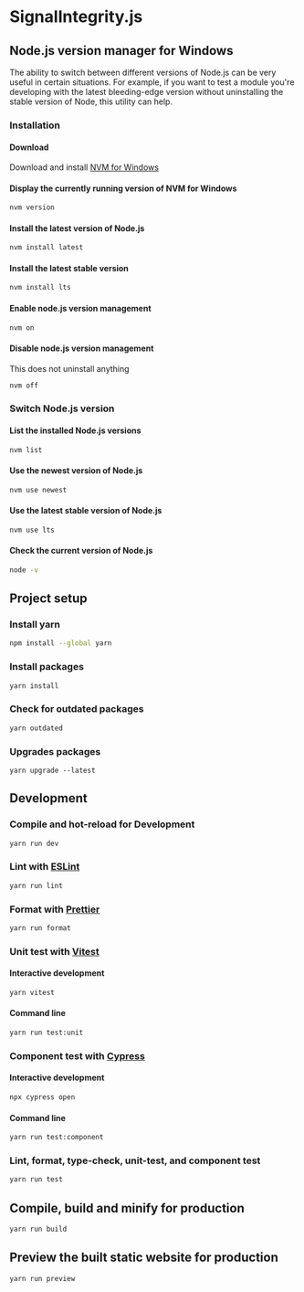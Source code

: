 # SignalIntegrity.js

## Node.js version manager for Windows

The ability to switch between different versions of Node.js can be very useful in certain situations. For example, if you want to test a module you're developing with the latest bleeding-edge version without uninstalling the stable version of Node, this utility can help.

### Installation

#### Download

Download and install [NVM for Windows](https://github.com/coreybutler/nvm-windows/releases)

#### Display the currently running version of NVM for Windows

```sh
nvm version
```

#### Install the latest version of Node.js

```sh
nvm install latest
```

#### Install the latest stable version

```sh
nvm install lts
```

#### Enable node.js version management

```sh
nvm on
```

#### Disable node.js version management

This does not uninstall anything

```sh
nvm off
```

### Switch Node.js version

#### List the installed Node.js versions

```sh
nvm list
```

#### Use the newest version of Node.js

```sh
nvm use newest
```

#### Use the latest stable version of Node.js

```sh
nvm use lts
```

#### Check the current version of Node.js

```sh
node -v
```

## Project setup

### Install yarn

```sh
npm install --global yarn
```

### Install packages

```sh
yarn install
```

### Check for outdated packages

```sh
yarn outdated
```

### Upgrades packages

```
yarn upgrade --latest
```

## Development

### Compile and hot-reload for Development

```sh
yarn run dev
```

### Lint with [ESLint](https://eslint.org/)

```sh
yarn run lint
```

### Format with [Prettier](https://prettier.io/)

```sh
yarn run format
```

### Unit test with [Vitest](https://vitest.dev/)

#### Interactive development

```sh
yarn vitest
```

#### Command line

```sh
yarn run test:unit
```

### Component test with [Cypress](https://docs.cypress.io/guides/overview/why-cypress)

#### Interactive development

```sh
npx cypress open
```

#### Command line

```sh
yarn run test:component
```

### Lint, format, type-check, unit-test, and component test

```sh
yarn run test
```

## Compile, build and minify for production

```sh
yarn run build
```

## Preview the built static website for production

```sh
yarn run preview
```
